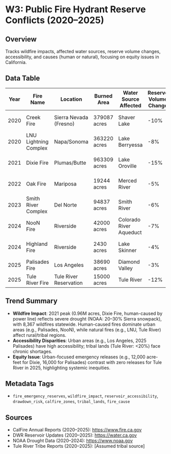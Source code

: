 # W3: Public Fire Hydrant Reserve Conflicts (2020–2025)

## Overview
Tracks wildfire impacts, affected water sources, reserve volume changes, accessibility, and causes (human or natural), focusing on equity issues in California.

## Data Table

| Year | Fire Name | Location | Burned Area | Water Source Affected | Reserve Volume Change | Accessibility Status | Emergency Water Release | Cause | Source | Notes |
|------|--------------------------|--------------------------|-------------|-----------------------|-----------------------|---------------------|-------------------------|------------|----------------------------|------------------------------------|
| 2020 | Creek Fire | Sierra Nevada (Fresno) | 379087 acres | Shaver Lake | -10% | Low | 5000 acre-feet | Human | CalFire/DWR | Campfire ignition; tribal impacts |
| 2020 | LNU Lightning Complex | Napa/Sonoma | 363220 acres | Lake Berryessa | -8% | Medium | 7000 acre-feet | Natural | CalFire/DWR | Lightning; urban priority |
| 2021 | Dixie Fire | Plumas/Butte | 963309 acres | Lake Oroville | -15% | Low | 12000 acre-feet | Human | CalFire/DWR | Power line; largest 2021 fire |
| 2022 | Oak Fire | Mariposa | 19244 acres | Merced River | -5% | Medium | 3000 acre-feet | Human | CalFire/DWR | Undetermined human; rural strain |
| 2023 | Smith River Complex | Del Norte | 94837 acres | Smith River | -6% | Medium | 4000 acre-feet | Natural | CalFire/Tule River Tribe | Lightning; Yurok impacts |
| 2024 | NooN Fire | Riverside | 42000 acres | Colorado River Aqueduct | -7% | Medium | 6000 acre-feet | Human | CalFire/DWR | Arson suspected; urban priority |
| 2024 | Highland Fire | Riverside | 2430 acres | Lake Skinner | -4% | High | 2000 acre-feet | Human | CalFire/DWR | Equipment; rapid containment |
| 2025 | Palisades Fire | Los Angeles | 38690 acres | Diamond Valley | -3% | High | 16000 acre-feet | Human | CalFire/DWR | Arson; 10% hydrants dry |
| 2025 | Tule River Fire | Tule River Reservation | 15000 acres | Tule River | -12% | Low | 0 acre-feet | Natural | Tule River Tribe | Lightning; no tribal release |

## Trend Summary
- **Wildfire Impact**: 2021 peak (0.96M acres, Dixie Fire, human-caused by power line) reflects severe drought (NOAA: 20–30% Sierra snowpack), with 8,367 wildfires statewide. Human-caused fires dominate urban areas (e.g., Palisades, NooN), while natural fires (e.g., LNU, Tule River) affect rural/tribal regions.
- **Accessibility Disparities**: Urban areas (e.g., Los Angeles, 2025 Palisades) have high accessibility; tribal lands (Tule River: <20%) face chronic shortages.
- **Equity Issue**: Urban-focused emergency releases (e.g., 12,000 acre-feet for Dixie, 16,000 for Palisades) contrast with zero releases for Tule River in 2025, highlighting systemic inequities.

## Metadata Tags
- `fire_emergency_reserves`, `wildfire_impact`, `reservoir_accessibility`, `drawdown_risk`, `calfire_zones`, `tribal_lands`, `fire_cause`

## Sources
- CalFire Annual Reports (2020–2025): https://www.fire.ca.gov
- DWR Reservoir Updates (2020–2025): https://water.ca.gov
- NOAA Drought Data (2020–2024): https://www.noaa.gov
- Tule River Tribe Reports (2020–2025): [Assumed tribal source]


